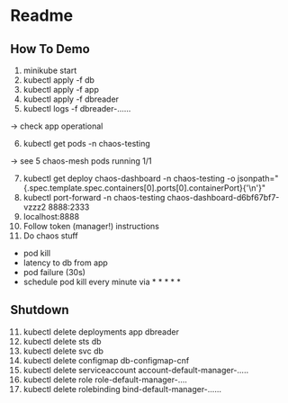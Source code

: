 # Readme

## How To Demo

1. minikube start
2. kubectl apply -f db
3. kubectl apply -f app
4. kubectl apply -f dbreader
5. kubectl logs -f dbreader-......

-> check app operational

6. kubectl get pods -n chaos-testing

-> see 5 chaos-mesh pods running 1/1

7. kubectl get deploy chaos-dashboard -n chaos-testing -o jsonpath="{.spec.template.spec.containers[0].ports[0].containerPort}{'\n'}"
8. kubectl port-forward -n chaos-testing chaos-dashboard-d6bf67bf7-vzzz2 8888:2333
9. localhost:8888
11. Follow token (manager!) instructions
10. Do chaos stuff
- pod kill
- latency to db from app
- pod failure (30s)
- schedule pod kill every minute via * * * * *

## Shutdown

11. kubectl delete deployments app dbreader
12. kubectl delete sts db
13. kubectl delete svc db
14. kubectl delete configmap db-configmap-cnf
15. kubectl delete serviceaccount account-default-manager-.....
16. kubectl delete role role-default-manager-....
17. kubectl delete rolebinding bind-default-manager-......